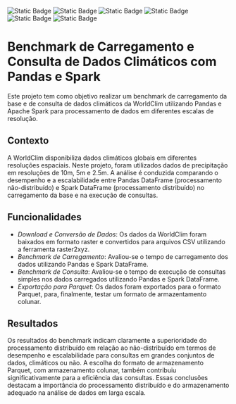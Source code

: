 ![Static Badge](https://img.shields.io/badge/python-%233776AB?style=for-the-badge&logo=python&logoColor=white)
![Static Badge](https://img.shields.io/badge/pandas-%23150458?style=for-the-badge&logo=pandas&logoColor=white)
![Static Badge](https://img.shields.io/badge/google%20colab-%23F9AB00?style=for-the-badge&logo=googlecolab&logoColor=white)
![Static Badge](https://img.shields.io/badge/apache%20spark-%23E25A1C?style=for-the-badge&logo=apachespark&logoColor=white)
![Static Badge](https://img.shields.io/badge/apache%20parquet-%2350ABF1?style=for-the-badge&logo=apacheparquet&logoColor=white)
![Static Badge](https://img.shields.io/badge/linux-%23FCC624?style=for-the-badge&logo=linux&logoColor=black)

# Benchmark de Carregamento e Consulta de Dados Climáticos com Pandas e Spark
Este projeto tem como objetivo realizar um benchmark de carregamento da base e de consulta de dados climáticos da WorldClim utilizando Pandas e Apache Spark para processamento de dados em diferentes escalas de resolução.

## Contexto
A WorldClim disponibiliza dados climáticos globais em diferentes resoluções espaciais. Neste projeto, foram utilizados dados de precipitação em resoluções de 10m, 5m e 2.5m. A análise é conduzida comparando o desempenho e a escalabilidade entre Pandas DataFrame (processamento não-distribuído) e Spark DataFrame (processamento distribuído) no carregamento da base e na execução de consultas.

## Funcionalidades
* *Download e Conversão de Dados*: Os dados da WorldClim foram baixados em formato raster e convertidos para arquivos CSV utilizando a ferramenta raster2xyz.
* *Benchmark de Carregamento*: Avaliou-se o tempo de carregamento dos dados utilizando Pandas e Spark DataFrame.
* *Benchmark de Consulta*: Avaliou-se o tempo de execução de consultas simples nos dados carregados utilizando Pandas e Spark DataFrame.
* *Exportação para Parquet*: Os dados foram exportados para o formato Parquet, para, finalmente, testar um formato de armazentamento colunar.

## Resultados
Os resultados do benchmark indicam claramente a superioridade do processamento distribuído em relação ao não-distribuído em termos de desempenho e escalabilidade para consultas em grandes conjuntos de dados, climáticos ou não. A escolha do formato de armazenamento Parquet, com armazenamento colunar, também contribuiu significativamente para a eficiência das consultas. Essas conclusões destacam a importância do processamento distribuído e do armazenamento adequado na análise de dados em larga escala.
